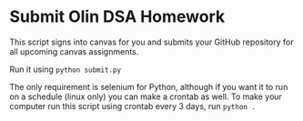 # Submit Olin DSA Homework

This script signs into canvas for you and submits
your GitHub repository for all upcoming canvas assignments.

Run it using `python submit.py`

The only requirement is selenium for Python,
although if you want it to run on a schedule
(linux only) you can make a crontab as well.
To make your computer run this script using crontab
every 3 days, run `python .`